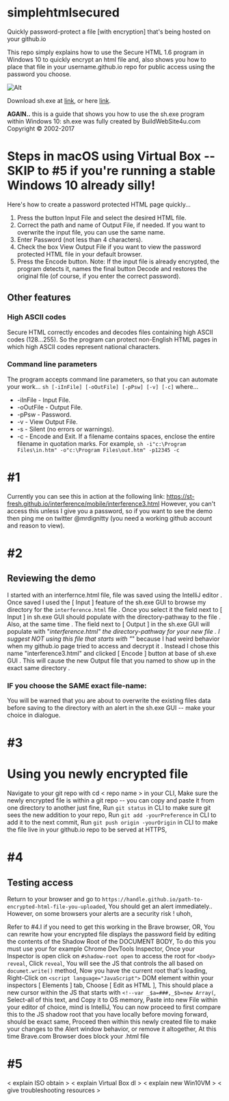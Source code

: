 # simplehtmlsecured
Quickly password-protect a file [with encryption] that's being hosted on your github.io

This repo simply explains how to use the Secure HTML 1.6 program in Windows 10 to quickly encrypt an html file and, also shows you how to place that file in your username.github.io repo for public access using the password you choose.

![Alt](http://www.buildwebsite4u.com/tools/img/sh.gif "sh exe program")

Download sh.exe at [link](http://www.buildwebsite4u.com/tools/secure-html.shtml "sh exe download"), or here [link](http://www.buildwebsite4u.com/cgi-bin/t.cgi?sh.exe "Title").

**AGAIN..** this is a guide that shows you how to use the sh.exe program within Windows 10: sh.exe was fully created by BuildWebSite4u.com Copyright © 2002-2017

# Steps in macOS using Virtual Box -- SKIP to #5 if you're running a stable Windows 10 already silly!

Here's how to create a password protected HTML page quickly...
1) Press the button Input File and select the desired HTML file.
2) Correct the path and name of Output File, if needed. If you want to overwrite the input file, you can use the same name.
3) Enter Password (not less than 4 characters).
4) Check the box View Output File if you want to view the password protected HTML file in your default browser.
5) Press the Encode button.
Note: If the input file is already encrypted, the program detects it, names the final button Decode and restores the original file (of course, if you enter the correct password).

## Other features
### High ASCII codes
Secure HTML correctly encodes and decodes files containing high ASCII codes (128...255). So the program can protect non-English HTML pages in which high ASCII codes represent national characters.

### Command line parameters
The program accepts command line parameters, so that you can automate your work...
`sh [-iInFile] [-oOutFile] [-pPsw] [-v] [-c]`
where...
* -iInFile - Input File.
* -oOutFile - Output File.
* -pPsw - Password.
* -v - View Output File.
* -s - Silent (no errors or warnings).
* -c - Encode and Exit.
If a filename contains spaces, enclose the entire filename in quotation marks. For example,
`sh -i"c:\Program Files\in.htm" -o"c:\Program Files\out.htm" -p12345 -c`

# #1 
Currently you can see this in action at the following link: https://st-fresh.github.io/interference/mobile/interference3.html
However, you can't access this unless I give you a password, so if you want to see the demo then ping me on twitter @mrdignitty (you need a working github account and reason to view). 

# #2 
## Reviewing the demo
I started with an interfernce.html file, file was saved using the IntelliJ editor
.
Once saved I used the [ Input ] feature of the sh.exe GUI to browse my directory for the `interference.html` file
.
Once you select it the field next to [ Input ] in sh.exe GUI should populate with the directory-pathway to the file
.
Also, at the same time
.
The field next to [ Output ] in the sh.exe GUI will populate with "_interference.html" the directory-pathway for your new file
.
I suggest NOT using this file that starts with "_" because I had weird behavior when my github.io page tried to access and decrypt it
.
Instead I chose this name "interference3.html" and clicked [ Encode ] button at base of sh.exe GUI
.
This will cause the new Output file that you named to show up in the exact same directory
.
### IF you choose the SAME exact file-name:
You will be warned that you are about to overwrite the existing files data before saving to the directory with an alert in the sh.exe GUI -- make your choice in dialogue. 

# #3
# Using you newly encrypted file
Navigate to your git repo with cd < repo name > in your CLI,
Make sure the newly encrypted file is within a git repo -- you can copy and paste it from one directory to another just fine,
Run ` git status ` in CLI to make sure git sees the new addition to your repo,
Run ` git add -yourPreference ` in CLI to add it to the next commit, 
Run ` git push origin -yourOrigin ` in CLI to make the file live in your github.io repo to be served at HTTPS,

# #4
## Testing access
Return to your browser and go to ` https://handle.github.io/path-to-encrypted-html-file-you-uploaded `,
You should get an alert immediately.. However, on some browsers your alerts are a security risk ! uhoh,

Refer to #4.I if you need to get this working in the Brave browser, OR,
You can rewrite how your encrypted file displays the password field by editing the contents of the Shadow Root of the DOCUMENT BODY,
To do this you must use your for example Chrome DevTools Inspector,
Once your Inspector is open click on ` #shadow-root open ` to access the root for ` <body> reveal `,
Click ` reveal `,
You will see the JS that controls the all based on ` documet.write() ` method,
Now you have the current root that's loading, 
Right-Click on ` <script language="JavaScript"> ` DOM element within your inspectors [ Elements ] tab,
Choose [ Edit as HTML ],
This should place a new cursor within the JS that starts with ` <!--var _$a=###,_$b=new Array( `,
Select-all of this text, and Copy it to OS memory,
Paste into new File within your editor of choice, mind is IntelliJ,
You can now proceed to first compare this to the JS shadow root that you have locally before moving forward, should be exact same,
Proceed then within this newly created file to make your changes to the Alert window behavior, or remove it altogether,
At this time Brave.com Browser does block your .html file


# #5
< explain ISO obtain >
< explain Virtual Box dl >
< explain new Win10VM >
< give troubleshooting resources >


